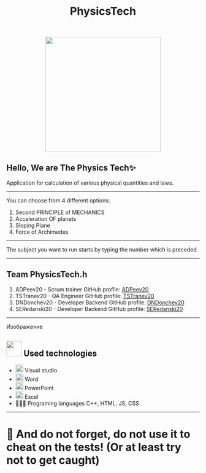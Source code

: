 <h1 align="center">PhysicsTech</h1>
<br>

<p align="center">
<img src="https://cdn.discordapp.com/attachments/910895800756871218/916379891656716308/Screenshot_2021-12-03_192536-removebg-preview.png" width="300">
</p>

## Hello, We are The Physics Tech✨

Application for calculation of various physical quantities and laws.
---------------------------------------------- --------------------------------------
You can choose from 4 different options:
1. Second PRINCIPLE of MECHANICS
2. Acceleration OF planets
3. Sloping Plane
4. Force of Archimedes
---------------------------------------------- --------------------------------------
The subject you want to run starts by typing the number which is preceded.

---
 
 ## Team    <a name = "team">PhysicsTech.h</a>
1. ADPeev20 - Scrum trainer
GitHub profile: [ADPeev20](https://github.com/ADPeev20)
2. TSTranev20 - QA Engineer
GitHub profile: [TSTranev20](https://github.com/TSTranev20)
3. DNDonchev20 - Developer Backend
GitHub profile: [DNDonchev20](https://github.com/DNDonchev20)
4. SERedanski20 - Developer Backend
GitHub profile: [SERedanski20](https://github.com/SERedanski20)

 ---

Изображение
## <img src="https://www.ocs-consulting.nl/wp-content/uploads/2018/02/ocs-consulting-technology-icon.png" width="40"> Used technologies
- <img src="https://media.discordapp.net/attachments/815253581149896790/818134527842582578/Visual_Studio_Icon_2019.svg.png?width=541&height=541" width="20"> Visual studio
-  <img src="https://media.discordapp.net/attachments/815253581149896790/818133539903111188/Microsoft_Word_logo.png" width="20"> Word
- <img src="https://media.discordapp.net/attachments/815253581149896790/818136011359518780/kisspng-microsoft-powerpoint-computer-software-microsoft-o-5b3b3927c75c49.3318087715306079118166-rem.png" width="20"> PowerPoint
- <img src="https://media.discordapp.net/attachments/815253581149896790/818134368848969728/1043px-Microsoft_Excel_2013_logo.svg_.png?width=551&height=541" width="20"> Excel
- 👩🏻‍💻 Programing languages C++, HTML, JS, CSS


---

# 🎉 And do not forget, do not use it to cheat on the tests! (Or at least try not to get caught)

